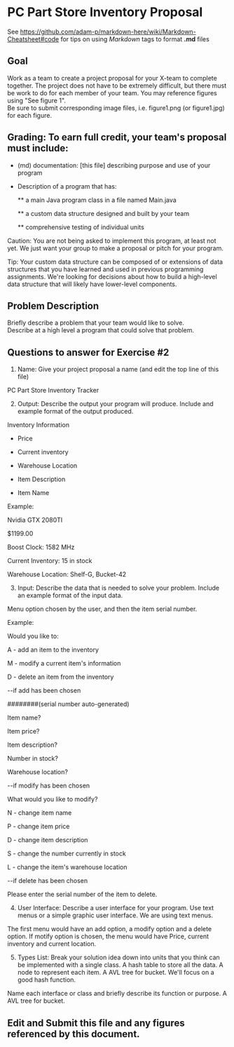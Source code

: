 # PC Part Store Inventory Proposal

See https://github.com/adam-p/markdown-here/wiki/Markdown-Cheatsheet#code for tips on using *Markdown* tags to format __.md__ files

## Goal

Work as a team to create a project proposal for your X-team to complete together.
The project does not have to be extremely difficult,
but there must be work to do for each member of your team.
You may reference figures using "See figure 1".  
Be sure to submit corresponding image files, i.e. figure1.png (or figure1.jpg) for each figure.

## Grading: To earn full credit, your team's proposal must include:

* (md) documentation: [this file] describing purpose and use of your program

* Description of a program that has:

  ** a main Java program class in a file named Main.java
  
  ** a custom data structure designed and built by your team
  
  ** comprehensive testing of individual units
  
 Caution: You are not being asked to implement this program, at least not yet. 
 We just want your group to make a proposal or pitch for your program.
 
 Tip: Your custom data structure can be composed of or extensions of data structures that you have learned and used in previous programming assignments.  We're looking for decisions about how to build a high-level data structure that will likely have lower-level components.

## Problem Description

Briefly describe a problem that your team would like to solve.  
Describe at a high level a program that could solve that problem.

## Questions to answer for Exercise #2

1. Name: Give your project proposal a name (and edit the top line of this file)

PC Part Store Inventory Tracker


2. Output: Describe the output your program will produce.  Include and example format of the output produced.

Inventory Information

- Price

- Current inventory

- Warehouse Location  

- Item Description

- Item Name


Example:

Nvidia GTX 2080TI

$1199.00

Boost Clock: 1582 MHz

Current Inventory: 15 in stock

Warehouse Location: Shelf-G, Bucket-42


3. Input: Describe the data that is needed to solve your problem. Include an example format of the input data.

Menu option chosen by the user, and then the item serial number.

Example:


Would you like to:

A - add an item to the inventory

M - modify a current item's information

D - delete an item from the inventory

--if add has been chosen

########(serial number auto-generated)

Item name?

Item price?

Item description?

Number in stock?

Warehouse location?

--if modify has been chosen

What would you like to modify?

N - change item name

P - change item price

D - change item description

S - change the number currently in stock

L - change the item's warehouse location

--if delete has been chosen

Please enter the serial number of the item to delete.



4. User Interface: Describe a user interface for your program.  Use text menus or a simple graphic user interface.
We are using text menus.

The first menu would have an add option, a modify option and a delete option.
If motify option is chosen, the menu would have Price, current inventory and current location.

5. Types List: Break your solution idea down into units that you think can be implemented with a single class.
A hash table to store all the data.
A node to represent each item.
A AVL tree for bucket.
We'll focus on a good hash function.

Name each interface or class and briefly describe its function or purpose.
A AVL tree for bucket.

## Edit and Submit this file and any figures referenced by this document.

